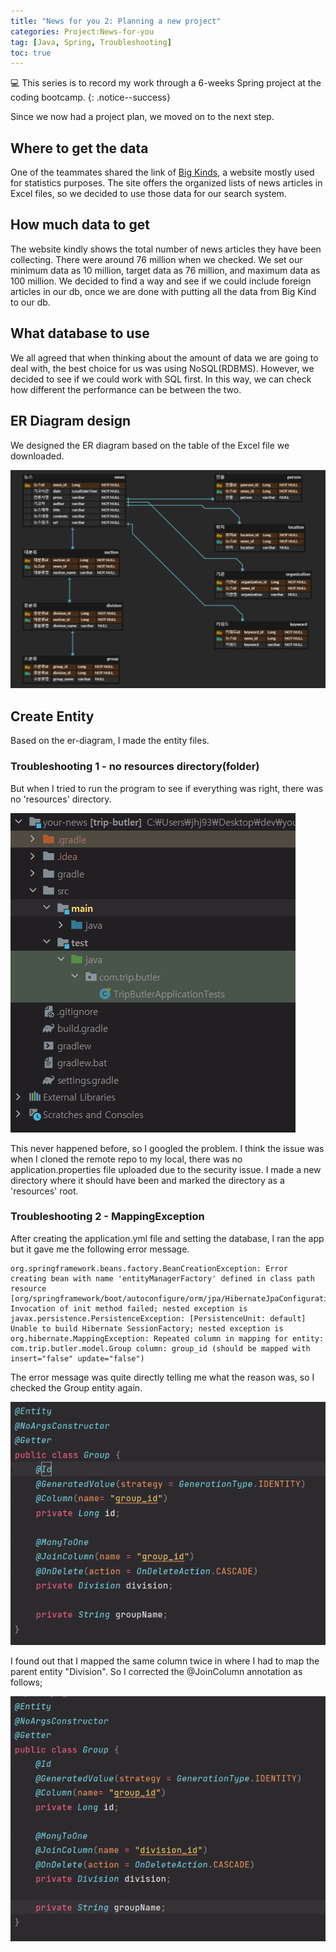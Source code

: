 ```yaml
---
title: "News for you 2: Planning a new project"
categories: Project:News-for-you
tag: [Java, Spring, Troubleshooting]
toc: true
---
```


💻 This series is to record my work through a 6-weeks Spring project at the coding bootcamp.
{: .notice--success}


Since we now had a project plan, we moved on to the next step.


## Where to get the data
One of the teammates shared the link of [Big Kinds](https://www.bigkinds.or.kr/), a website mostly used for statistics purposes.
The site offers the organized lists of news articles in Excel files, so we decided to use those data for our search system.

## How much data to get
The website kindly shows the total number of news articles they have been collecting.
There were around 76 million when we checked.
We set our minimum data as 10 million, target data as 76 million, and maximum data as 100 million.
We decided to find a way and see if we could include foreign articles in our db, once we are done with putting all the data from Big Kind to our db.

## What database to use
We all agreed that when thinking about the amount of data we are going to deal with, the best choice for us was using NoSQL(RDBMS).
However, we decided to see if we could work with SQL first. In this way, we can check how different the performance can be between the two.

## ER Diagram design
We designed the ER diagram based on the table of the Excel file we downloaded.

![img.png](assets/images/2022-08-29-yournews-erdiagram.png)

## Create Entity
Based on the er-diagram, I made the entity files.


### Troubleshooting 1 - no resources directory(folder)
But when I tried to run the program to see if everything was right, there was no 'resources' directory.

![img.png](assets/images/2022-08-29-yournews-files.png)

This never happened before, so I googled the problem.
I think the issue was when I cloned the remote repo to my local, there was no application.properties file uploaded due to the security issue.
I made a new directory where it should have been and marked the directory as a 'resources' root.


### Troubleshooting 2 - MappingException

After creating the application.yml file and setting the database, I ran the app but it gave me the following error message.
```
org.springframework.beans.factory.BeanCreationException: Error creating bean with name 'entityManagerFactory' defined in class path resource [org/springframework/boot/autoconfigure/orm/jpa/HibernateJpaConfiguration.class]: Invocation of init method failed; nested exception is javax.persistence.PersistenceException: [PersistenceUnit: default] Unable to build Hibernate SessionFactory; nested exception is org.hibernate.MappingException: Repeated column in mapping for entity: com.trip.butler.model.Group column: group_id (should be mapped with insert="false" update="false")
```
The error message was quite directly telling me what the reason was, so I checked the Group entity again.

![img.png](assets/images/2022-08-29-yournews-entity.png)

I found out that I mapped the same column twice in where I had to map the parent entity "Division".
So I corrected the @JoinColumn annotation as follows;

![img_1.png](assets/images/2022-08-29-yournews-entity-edit.png)
